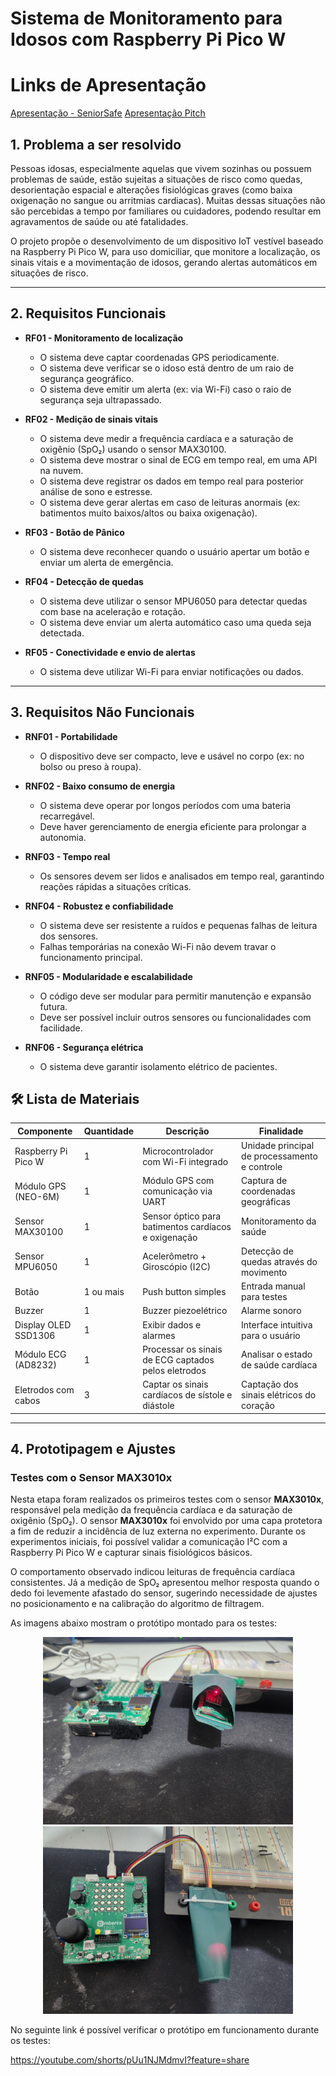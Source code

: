 # Sistema de Monitoramento para Idosos com Raspberry Pi Pico W

# Links de Apresentação

[Apresentação - SeniorSafe](https://gamma.app/docs/SeniorSafe-h0csvok9kpbhzux?mode=present#card-7qxzdj1njm3w72i)
[Apresentação Pitch](https://www.canva.com/design/DAGy_w3NZl0/cw_fORuQECJVW-HWkz4TeA/edit?utm_content=DAGy_w3NZl0&utm_campaign=designshare&utm_medium=link2&utm_source=sharebutton)

## 1. Problema a ser resolvido

Pessoas idosas, especialmente aquelas que vivem sozinhas ou possuem problemas de saúde, estão sujeitas a situações de risco como quedas, desorientação espacial e alterações fisiológicas graves (como baixa oxigenação no sangue ou arritmias cardiacas). Muitas dessas situações não são percebidas a tempo por familiares ou cuidadores, podendo resultar em agravamentos de saúde ou até fatalidades.  

O projeto propõe o desenvolvimento de um dispositivo IoT vestível baseado na Raspberry Pi Pico W, para uso domiciliar, que monitore a localização, os sinais vitais e a movimentação de idosos, gerando alertas automáticos em situações de risco.

---

## 2. Requisitos Funcionais

- **RF01 - Monitoramento de localização**
  - O sistema deve captar coordenadas GPS periodicamente.
  - O sistema deve verificar se o idoso está dentro de um raio de segurança geográfico.
  - O sistema deve emitir um alerta (ex: via Wi-Fi) caso o raio de segurança seja ultrapassado.

- **RF02 - Medição de sinais vitais**
  - O sistema deve medir a frequência cardíaca e a saturação de oxigênio (SpO₂) usando o sensor MAX30100.
  - O sistema deve mostrar o sinal de ECG em tempo real, em uma API na nuvem.
  - O sistema deve registrar os dados em tempo real para posterior análise de sono e estresse.
  - O sistema deve gerar alertas em caso de leituras anormais (ex: batimentos muito baixos/altos ou baixa oxigenação).

- **RF03 - Botão de Pânico**
  - O sistema deve reconhecer quando o usuário apertar um botão e enviar um alerta de emergência.

- **RF04 - Detecção de quedas**
  - O sistema deve utilizar o sensor MPU6050 para detectar quedas com base na aceleração e rotação.
  - O sistema deve enviar um alerta automático caso uma queda seja detectada.

- **RF05 - Conectividade e envio de alertas**
  - O sistema deve utilizar Wi-Fi para enviar notificações ou dados.

---

## 3. Requisitos Não Funcionais

- **RNF01 - Portabilidade**
  - O dispositivo deve ser compacto, leve e usável no corpo (ex: no bolso ou preso à roupa).

- **RNF02 - Baixo consumo de energia**
  - O sistema deve operar por longos períodos com uma bateria recarregável.
  - Deve haver gerenciamento de energia eficiente para prolongar a autonomia.

- **RNF03 - Tempo real**
  - Os sensores devem ser lidos e analisados em tempo real, garantindo reações rápidas a situações críticas.

- **RNF04 - Robustez e confiabilidade**
  - O sistema deve ser resistente a ruídos e pequenas falhas de leitura dos sensores.
  - Falhas temporárias na conexão Wi-Fi não devem travar o funcionamento principal.

- **RNF05 - Modularidade e escalabilidade**
  - O código deve ser modular para permitir manutenção e expansão futura.
  - Deve ser possível incluir outros sensores ou funcionalidades com facilidade.
 
- **RNF06 - Segurança elétrica**
  - O sistema deve garantir isolamento elétrico de pacientes.


## 🛠️ Lista de Materiais

| Componente                | Quantidade | Descrição                                                | Finalidade                                    |
|---------------------------|------------|------------------------------------------------------------|-----------------------------------------------|
| Raspberry Pi Pico W       | 1          | Microcontrolador com Wi-Fi integrado                      | Unidade principal de processamento e controle |
| Módulo GPS (NEO-6M)   | 1          | Módulo GPS com comunicação via UART                      | Captura de coordenadas geográficas            |
| Sensor MAX30100           | 1          | Sensor óptico para batimentos cardíacos e oxigenação     | Monitoramento da saúde                        |
| Sensor MPU6050            | 1          | Acelerômetro + Giroscópio (I2C)                          | Detecção de quedas através do movimento       |                    |
| Botão          | 1 ou mais  | Push button simples                                      | Entrada manual para testes                    |
| Buzzer          | 1   | Buzzer piezoelétrico                                      | Alarme sonoro                   |
| Display OLED SSD1306          | 1   | Exibir dados e alarmes                                      | Interface intuitiva para o usuário                  |
| Módulo ECG (AD8232)      | 1   | Processar os sinais de ECG captados pelos eletrodos                                      | Analisar o estado de saúde cardíaca             |
| Eletrodos com cabos     | 3   | Captar os sinais cardíacos de sístole e diástole                                      | Captação dos sinais elétricos do coração             |

---
## 4. Prototipagem e Ajustes
### Testes com o Sensor MAX3010x

Nesta etapa foram realizados os primeiros testes com o sensor **MAX3010x**, responsável pela medição da frequência cardíaca e da saturação de oxigênio (SpO₂). O sensor **MAX3010x** foi envolvido por uma capa protetora a fim de reduzir a incidência de luz externa no experimento.
Durante os experimentos iniciais, foi possível validar a comunicação I²C com a Raspberry Pi Pico W e capturar sinais fisiológicos básicos.  

O comportamento observado indicou leituras de frequência cardíaca consistentes. Já a medição de SpO₂ apresentou melhor resposta quando o dedo foi levemente afastado do sensor, sugerindo necessidade de ajustes no posicionamento e na calibração do algoritmo de filtragem.

As imagens abaixo mostram o protótipo montado para os testes:

<p align="center">
  <img src="imagens/bpmspo2_sensor.jpg" alt="Protótipo com MAX3010x em teste" width="400"/>
  <img src="imagens/bpmspo2.jpg" alt="Montagem estrutural do protótipo" width="400"/>
</p>

No seguinte link é possível verificar o protótipo em funcionamento durante os testes:

https://youtube.com/shorts/pUu1NJMdmvI?feature=share
